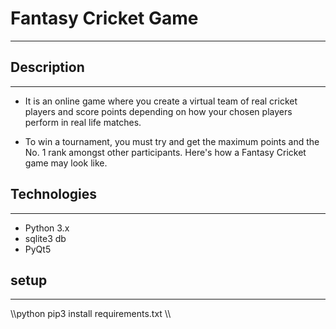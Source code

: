 # Fantasy Cricket Game


----

## Description
---
* It is an online game where you create a virtual team of real cricket players and score points
depending on how your chosen players perform in real life matches.


* To win a tournament,
you must try and get the maximum points and the No. 1 rank amongst other participants.
Here's how a Fantasy Cricket game may look like.


## Technologies
---
* Python 3.x
* sqlite3 db
* PyQt5


## setup
---
\\\python
pip3 install requirements.txt
\\\


